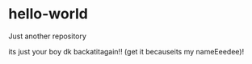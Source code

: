 # hello-world
Just another repository

its just your boy dk backatitagain!! (get it becauseits my nameEeedee)!
